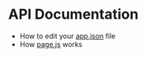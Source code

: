 # API Documentation

* How to edit your [app.json](app.json.md) file
* How [page.js](page.js.md) works